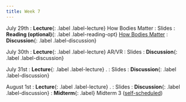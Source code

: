 ```yaml
---
title: Week 7
---
```


<!-- prettier-ignore-start -->

July 29th
: **Lecture**{: .label .label-lecture} How Bodies Matter
  : Slides
: **Reading (optional)**{: .label .label-reading-opt} [How Bodies Matter](https://hci.stanford.edu/publications/2006/HowBodiesMatter-DIS2006.pdf)
: **Discussion**{: .label .label-discussion} 

July 30th
: **Lecture**{: .label .label-lecture} AR/VR
  : Slides
: **Discussion**{: .label .label-discussion}

July 31st
: **Lecture**{: .label .label-lecture} .
  : Slides
: **Discussion**{: .label .label-discussion}

August 1st
: **Lecture**{: .label .label-lecture} .
  : Slides
: **Discussion**{: .label .label-discussion}
: **Midterm**{: .label} Midterm 3 ([self-scheduled](https://us.prairietest.com/))

<!-- prettier-ignore-end -->
